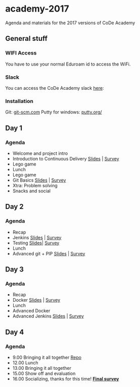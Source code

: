 # academy-2017
Agenda and materials for the 2017 versions of CoDe Academy

## General stuff


### WIFI Access
You have to use your normal Eduroam id to access the WiFi.

### Slack
You can access the CoDe Academy slack [here](https://join.slack.com/code-acc-gbg/shared_invite/MTk1MTQyODg0ODAwLTE0OTcwOTkzMjgtNjc5YTk0YjQ2Yg):

### Installation
Git: [git-scm.com](https://git-scm.com/)
Putty for windows: [putty.org/](http://www.putty.org/)

## Day 1
### Agenda
* Welcome and project intro
* Introduction to Continuous Delivery [Slides](https://code-acc-gbg.slack.com/files/emilybache/F5S5BJD9Q/intro_to_code_academy.pdf) | [Survey](https://goo.gl/forms/itr6Gh1wCbmzKOW13)
* Lego game
* Lunch
* Lego game
* Git Basics [Slides](http://box.coffeedrop.dk/index.php/s/tc7eG1YC1zSrG3j) | [Survey](https://goo.gl/forms/WY5nlRdU4JL1f2Pk1)
* Xtra: Problem solving
* Snacks and social



## Day 2
### Agenda
* Recap
* Jenkins [Slides](http://code.praqma.com/reveals/code-academy/basic-jenkins) | [Survey](https://goo.gl/forms/b0rA2MWk4dCTfzpJ3)
* Testing [Slides](https://code-acc-gbg.slack.com/files/emilybache/F5S71L9FA/testing_in_cd.pdf)| [Survey](https://goo.gl/forms/jPG1e5RA8QPsmB5v2)
* Lunch
* Advanced git + PIP [Slides](http://box.coffeedrop.dk/index.php/s/oomx8rWdOtUhQ7r) | [Survey](https://goo.gl/forms/c0yUuuNGORmnBdCO2)



## Day 3
### Agenda
* Recap
* Docker [Slides](http://box.coffeedrop.dk/index.php/s/a1U2EY3tNMqsHVN) | [Survey](https://goo.gl/forms/3I0X7ZXj8zeSFNql2)
* Lunch
* Advanced Docker
* Advanced Jenkins [Slides](http://code.praqma.com/reveals/code-academy/advanced-jenkins/#/) | [Survey](https://goo.gl/forms/BrmzOPxYoAb4LmCe2)

## Day 4
### Agenda

* 9.00 Bringing it all together [Repo](https://github.com/praqma-training/ca-project)
* 12.00 Lunch
* 13.00 Bringing it all together
* 15.00 Show off and evaluation
* 16.00 Socializing, thanks for this time!
**[Final survey](https://goo.gl/forms/3G3jyruYZAwuWSVB3)**
